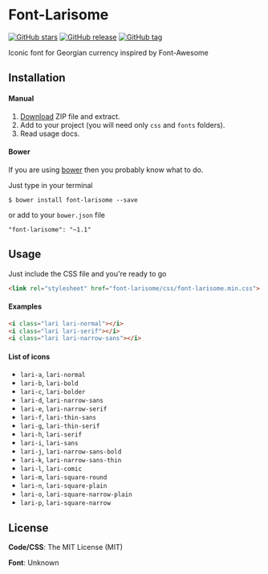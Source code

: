 # Font-Larisome
[![GitHub stars](https://img.shields.io/github/stars/Stichoza/font-larisome.svg)](https://github.com/Stichoza/font-larisome) [![GitHub release](https://img.shields.io/github/release/Stichoza/font-larisome.svg)](https://github.com/Stichoza/font-larisome) [![GitHub tag](https://img.shields.io/github/tag/Stichoza/font-larisome.svg)](https://github.com/Stichoza/font-larisome)

Iconic font for Georgian currency inspired by Font-Awesome

## Installation

#### Manual

1. [Download](https://github.com/Stichoza/font-larisome/releases) ZIP file and extract.
2. Add to your project (you will need only `css` and `fonts` folders).
3. Read usage docs.

#### Bower

If you are using [bower](http://bower.io) then you probably know what to do.

Just type in your terminal

```
$ bower install font-larisome --save 
```

or add to your `bower.json` file

```
"font-larisome": "~1.1"
```

## Usage

Just include the CSS file and you're ready to go

```html
<link rel="stylesheet" href="font-larisome/css/font-larisome.min.css">
```

#### Examples

```html
<i class="lari lari-normal"></i>
<i class="lari lari-serif"></i>
<i class="lari lari-narrow-sans"></i>
```

#### List of icons

 - `lari-a`, `lari-normal`
 - `lari-b`, `lari-bold`
 - `lari-c`, `lari-bolder`
 - `lari-d`, `lari-narrow-sans`
 - `lari-e`, `lari-narrow-serif`
 - `lari-f`, `lari-thin-sans`
 - `lari-g`, `lari-thin-serif`
 - `lari-h`, `lari-serif`
 - `lari-i`, `lari-sans`
 - `lari-j`, `lari-narrow-sans-bold`
 - `lari-k`, `lari-narrow-sans-thin`
 - `lari-l`, `lari-comic`
 - `lari-m`, `lari-square-round`
 - `lari-n`, `lari-square-plain`
 - `lari-o`, `lari-square-narrow-plain`
 - `lari-p`, `lari-square-narrow`

## License

**Code/CSS**: The MIT License (MIT)

**Font**: Unknown
